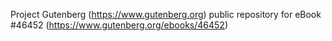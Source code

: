 Project Gutenberg (https://www.gutenberg.org) public repository for eBook #46452 (https://www.gutenberg.org/ebooks/46452)
